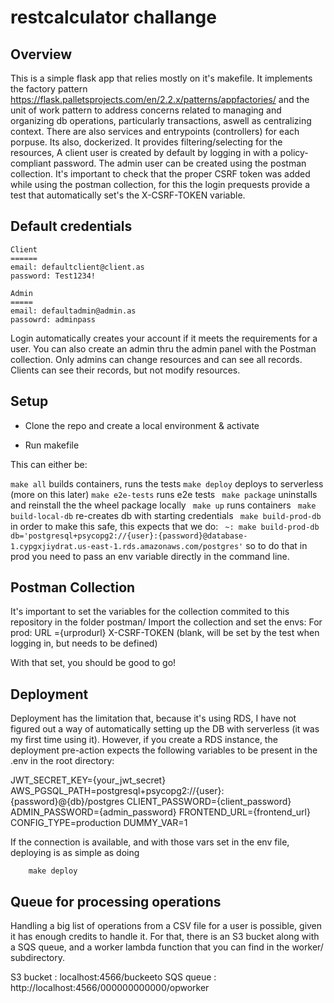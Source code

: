 # restcalculator challange
## Overview
This is a simple flask app that relies mostly on it's makefile. 
It implements the factory pattern https://flask.palletsprojects.com/en/2.2.x/patterns/appfactories/
and the unit of work pattern to address concerns related to managing and organizing db operations, particularly transactions, aswell as centralizing context. 
There are also services and entrypoints (controllers) for each porpuse. 
Its also, dockerized. It provides filtering/selecting for the resources,
A client user is created by default by logging in with a policy-compliant password. The admin user can be created
using the postman collection. It's important to check that the proper CSRF token was added while using the postman collection,
for this the login prequests provide a test that automatically set's the X-CSRF-TOKEN variable. 


## Default credentials
```
Client
======
email: defaultclient@client.as
password: Test1234!

Admin
=====
email: defaultadmin@admin.as
passowrd: adminpass

```

Login automatically creates your account if it meets the requirements for a user. 
You can also create an admin thru the admin panel with the Postman collection.
Only admins can change resources and can see all records. 
Clients can see their records, but not modify resources. 


## Setup 

- Clone the repo and create a local environment & activate

- Run makefile 

This can either be:

```make all``` 
builds containers, runs the tests
```make deploy```
deploys to serverless (more on this later)
```make e2e-tests```
runs e2e tests
``` make package```
uninstalls and reinstall the  the wheel package locally
``` make up```
runs containers
``` make build-local-db```
re-creates db with starting credentials
``` make build-prod-db```
in order to make this safe, this expects that we do:
``` ~: make build-prod-db db='postgresql+psycopg2://{user}:{password}@database-1.cypgxjiydrat.us-east-1.rds.amazonaws.com/postgres'```
so to do that in prod you need to pass an env variable directly in the command line. 

## Postman Collection
It's important to set the variables for the collection commited to this repository in the folder postman/ 
Import the collection and set the envs:
For prod:
URL ={urprodurl}
X-CSRF-TOKEN (blank, will be set by the test when logging in, but needs to be defined)

With that set, you should be good to go!

## Deployment

Deployment has the limitation that, because it's using RDS, I have not figured out a way of automatically setting up the DB 
with serverless (it was my first time using it). 
However, if you create a RDS instance, the deployment pre-action expects the following variables to be present in the .env
in the root directory:

JWT_SECRET_KEY={your_jwt_secret}
AWS_PGSQL_PATH=postgresql+psycopg2://{user}:{password}@{db}/postgres
CLIENT_PASSWORD={client_password}
ADMIN_PASSWORD={admin_password}
FRONTEND_URL={frontend_url}
CONFIG_TYPE=production
DUMMY_VAR=1

If the connection is available, and with those vars set in the env file, deploying is as simple as doing

```
    make deploy
```


## Queue for processing operations 

Handling a big list of operations from a CSV file for a user is possible, given it has enough credits to handle it. 
For that, there is an S3 bucket along with a SQS queue, and a worker lambda function that 
you can find in the worker/ subdirectory.

S3 bucket : localhost:4566/buckeeto
SQS queue : http://localhost:4566/000000000000/opworker